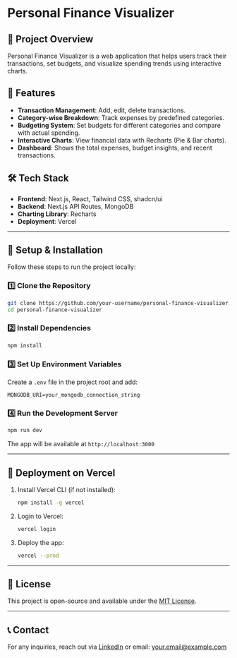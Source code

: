 # Personal Finance Visualizer

## 🚀 Project Overview
Personal Finance Visualizer is a web application that helps users track their transactions, set budgets, and visualize spending trends using interactive charts.

## 📌 Features
- **Transaction Management**: Add, edit, delete transactions.
- **Category-wise Breakdown**: Track expenses by predefined categories.
- **Budgeting System**: Set budgets for different categories and compare with actual spending.
- **Interactive Charts**: View financial data with Recharts (Pie & Bar charts).
- **Dashboard**: Shows the total expenses, budget insights, and recent transactions.

## 🛠️ Tech Stack
- **Frontend**: Next.js, React, Tailwind CSS, shadcn/ui
- **Backend**: Next.js API Routes, MongoDB
- **Charting Library**: Recharts
- **Deployment**: Vercel

---

## 🔧 Setup & Installation
Follow these steps to run the project locally:

### 1️⃣ Clone the Repository
```sh
git clone https://github.com/your-username/personal-finance-visualizer.git
cd personal-finance-visualizer
```

### 2️⃣ Install Dependencies
```sh
npm install
```

### 3️⃣ Set Up Environment Variables
Create a `.env` file in the project root and add:
```
MONGODB_URI=your_mongodb_connection_string
```

### 4️⃣ Run the Development Server
```sh
npm run dev
```
The app will be available at `http://localhost:3000`

---

## 🚀 Deployment on Vercel
1. Install Vercel CLI (if not installed):
   ```sh
   npm install -g vercel
   ```
2. Login to Vercel:
   ```sh
   vercel login
   ```
3. Deploy the app:
   ```sh
   vercel --prod
   ```

---

## 📄 License
This project is open-source and available under the [MIT License](LICENSE).

---

## 📞 Contact
For any inquiries, reach out via [LinkedIn](https://linkedin.com/in/your-profile) or email: your.email@example.com

